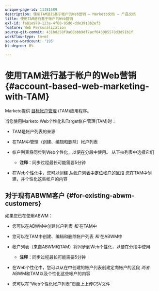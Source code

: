```yaml
---
unique-page-id: 11381689
description: 使用TAM进行基于帐户的Web营销 — Marketo文档 — 产品文档
title: 使用TAM进行基于帐户的Web营销
exl-id: fa81e979-123a-4f60-95d0-dde3918b2ef3
feature: Web Personalization
source-git-commit: 431bd258f9a68bbb9df7acf043085578d3d91b1f
workflow-type: tm+mt
source-wordcount: '195'
ht-degree: 0%

---
```


# 使用TAM进行基于帐户的Web营销 {#account-based-web-marketing-with-TAM}

Marketo提供 [目标帐户管理](/help/marketo/product-docs/target-account-management/setup-tam/target-account-management-overview.md) (TAM)应用程序。

当您使用Marketo Web个性化和Target帐户管理(TAM)时：

* TAM是帐户列表的来源
* 在TAM中管理（创建、编辑和删除）帐户列表
* 帐户列表将同步到Web个性化，以便在分段中使用。 从下拉列表中选择它们

   * **注释**：同步过程最长可能需要5分钟

* 在Web个性化中，您可以创建 [从帐户列表中定位帐户的区段](/help/marketo/product-docs/web-personalization/account-based-web-marketing/create-a-new-account-list.md) 您在TAM中创建，并个性化这些帐户的内容

## 对于现有ABWM客户 {#for-existing-abwm-customers}

如果您已在使用ABWM：

* 您可以在ABWM中创建帐户列表 _和_ 在TAM中
* 您可以在TAM中创建、编辑和删除帐户列表 _和_ 在ABWM中
* 帐户列表（来自ABWM和TAM）将同步到Web个性化，以便在分段中使用

   * **注释**：同步过程最长可能需要5分钟

* 在Web个性化中，您可以从在中创建的帐户列表创建定向帐户的区段 _两者_ ABWM和TAM以及个性化这些帐户的内容
* 您可以在“Web个性化帐户列表”页面上上传CSV文件
